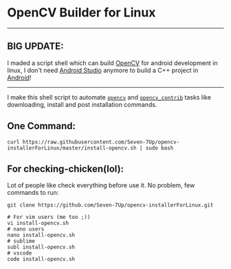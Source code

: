 
# OpenCV Builder for Linux

***
## BIG UPDATE:
I maded a script shell which can build [OpenCV](https://opencv.org) for android development in linux, I don't need [Android Studio](https://developer.android.com/studio/) anymore to build a C++ project in [Android](https://developer.android.com/)!
****

I make this shell script to automate [`opencv`](https://github.com/opencv/opencv/) and [`opencv_contrib`](https://github.com/opencv/opencv_contrib/) tasks like downloading, install and post installation commands.

## One Command:

```shell
curl https://raw.githubusercontent.com/Seven-7Up/opencv-installerForLinux/master/install-opencv.sh | sudo bash
```

## For checking-chicken(lol):

Lot of people like check everything before use it. No problem, few commands to run:

```shell
git clone https://github.com/Seven-7Up/opencv-installerForLinux.git

# For vim users (me too ;))
vi install-opencv.sh
# nano users
nano install-opencv.sh
# sublime
subl install-opencv.sh
# vscode
code install-opencv.sh
```
